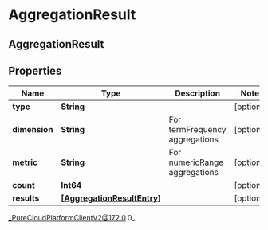 # AggregationResult

## AggregationResult

## Properties

|Name | Type | Description | Notes|
|------------ | ------------- | ------------- | -------------|
| **type** | **String** |  | [optional] |
| **dimension** | **String** | For termFrequency aggregations | [optional] |
| **metric** | **String** | For numericRange aggregations | [optional] |
| **count** | **Int64** |  | [optional] |
| **results** | [**[AggregationResultEntry]**]([AggregationResultEntry]) |  | [optional] |



_PureCloudPlatformClientV2@172.0.0_
